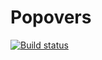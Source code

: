 # Popovers

[![Build status](https://ci.appveyor.com/api/projects/status/fuc6dr89av7ili85?svg=true)](https://ci.appveyor.com/project/Letruke-007/ahj-homeworks-tree-video-forms)

